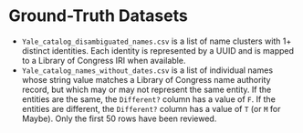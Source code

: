 # Ground-Truth Datasets


* `Yale_catalog_disambiguated_names.csv` is a list of name clusters with 1+ distinct identities. Each identity is represented by a UUID and is mapped to a Library of Congress IRI when available. 
* `Yale_catalog_names_without_dates.csv` is a list of individual names whose string value matches a Library of Congress name authority record, but which may or may not represent the same entity. If the entities are the same, the `Different?` column has a value of `F`. If the entities are different, the `Different?` column has a value of `T` (or `M` for Maybe). Only the first 50 rows have been reviewed.